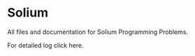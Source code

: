 # Solium

All files and documentation for Solium Programming Problems.

For detailed log click here.
